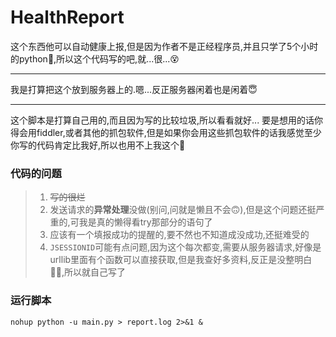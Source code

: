 # HealthReport

这个东西他可以自动健康上报,但是因为作者不是正经程序员,并且只学了5个小时的python🤣,所以这个代码写的吧,就...很...😵

***

我是打算把这个放到服务器上的.嗯...反正服务器闲着也是闲着😇

***

这个脚本是打算自己用的,而且因为写的比较垃圾,所以看看就好...
要是想用的话你得会用fiddler,或者其他的抓包软件,但是如果你会用这些抓包软件的话我感觉至少你写的代码肯定比我好,所以也用不上我这个🤣

### 代码的问题

> 1. ~~写的很烂~~
> 2. 发送请求的**异常处理**没做(别问,问就是懒且不会🙃),但是这个问题还挺严重的,可我是真的懒得看try那部分的语句了
> 3. 应该有一个填报成功的提醒的,要不然也不知道成没成功,还挺难受的
> 4. `JSESSIONID`可能有点问题,因为这个每次都变,需要从服务器请求,好像是urllib里面有个函数可以直接获取,但是我查好多资料,反正是没整明白😮‍💨,所以就自己写了

### 运行脚本

    nohup python -u main.py > report.log 2>&1 &
